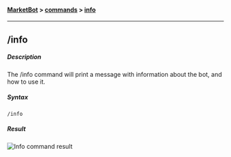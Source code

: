 #### [MarketBot](/MarketBot) > [commands](/MarketBot/commands) > [info](/MarketBot/commands/info)

---

## /info
##### Description
The /info command will print a message with information about the bot, and how to use it.

##### Syntax
`/info`

##### Result
![Info command result](https://user-images.githubusercontent.com/3472373/33021407-08b4a7d2-ce02-11e7-8cbb-c5933b1bef5f.png)
